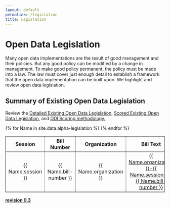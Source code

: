 ```yaml
---
layout: default
permalink: /legislation
title: Legislation
---
```


# Open Data Legislation
Many open data implementations are the result of good management and their policies. But any good policy can be modified by a change in management. To make good policy permanent, the policy must be made into a law. The law must cover just enough detail to establish a framework that the open data implementation can be built upon. We highlight and review open data legislation.

<!-- ## Model Open Data Legislation
  * [How to create open data legislation](/open-data-legislation-how-to)
  * [Open data legislation implementation](/open-data-legislation-implementation)
-->

## Summary of Existing Open Data Legislation
Review the <a target="_blank" href="/detailed-legislation">Detailed Existing Open Data Legislation</a>, <a target="_blank" href="/scored-legislation">Scored Existing Open Data Legislation</a>, and <a target="_blank" href="/scoring">ODI Scoring methodology.</a>
<table cellpadding="10" border="1">
	<tr>
		<th>Session</th>
		<th>Bill Number</th>
		<th>Organization</th>
		<th>Bill Text</th>
		<th>Last Activity</th>
		<th>Score</th>
	</tr>
{% for Name in site.data.alpha-legislation %}
  <tr>
  	<td width="15%" align="center">{{ Name.session }}</td>
  	<td width="15%" align="center">{{ Name.bill-number }}</td>
  	<td width="15%" align="center">{{ Name.organization }}</td>
  	<td width="15%" align="center"><a target="_blank" href="{{ Name.bill-text }}">{{ Name.organization }}-{{ Name.session }}-{{ Name.bill-number }}</a></td>
  	<td width="15%" align="center">{{ Name.last-activity }}</td>
  	<td width="25%" align="center">{{ Name.score }}</td>
  </tr>
{% endfor %}
</table>

**<a target="_blank" href="https://github.com/opendatainitiative/opendatalegislation/tree/0.3">revision 0.3</a>**
